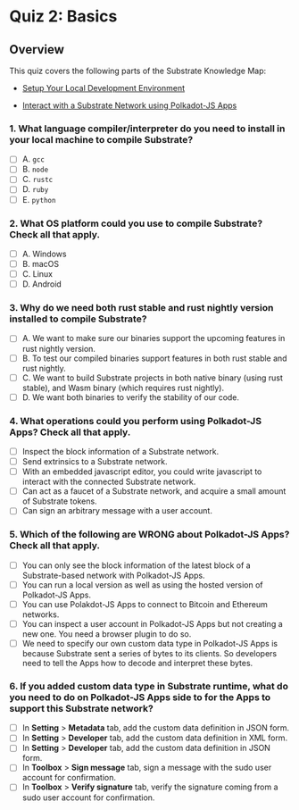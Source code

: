 # Quiz 2: Basics

## Overview

This quiz covers the following parts of the Substrate Knowledge Map:

- [Setup Your Local Development Environment](../../knowledge-map#setup-your-local-development-environment/) 

- [Interact with a Substrate Network using Polkadot-JS Apps](../../knowledge-map#interact-with-a-substrate-network-using-polkadot-JS-Apps/)

### 1. What language compiler/interpreter do you need to install in your local machine to compile Substrate?

- [ ] A. `gcc`
- [ ] B. `node`
- [ ] C. `rustc`
- [ ] D. `ruby`
- [ ] E. `python`

### 2. What OS platform could you use to compile Substrate? Check all that apply.

- [ ] A. Windows
- [ ] B. macOS
- [ ] C. Linux
- [ ] D. Android

### 3. Why do we need both rust stable and rust nightly version installed to compile Substrate?

- [ ] A. We want to make sure our binaries support the upcoming features in rust nightly version.
- [ ] B. To test our compiled binaries support features in both rust stable and rust nightly.
- [ ] C. We want to build Substrate projects in both native binary (using rust stable), and Wasm binary (which requires rust nightly).
- [ ] D. We want both binaries to verify the stability of our code.

### 4. What operations could you perform using Polkadot-JS Apps? Check all that apply.

- [ ] Inspect the block information of a Substrate network.
- [ ] Send extrinsics to a Substrate network.
- [ ] With an embedded javascript editor, you could write javascript to interact with the connected Substrate network.
- [ ] Can act as a faucet of a Substrate network, and acquire a small amount of Substrate tokens.
- [ ] Can sign an arbitrary message with a user account.

### 5. Which of the following are WRONG about Polkadot-JS Apps? Check all that apply.

- [ ] You can only see the block information of the latest block of a Substrate-based network with Polkadot-JS Apps.
- [ ] You can run a local version as well as using the hosted version of Polkadot-JS Apps.
- [ ] You can use Polakdot-JS Apps to connect to Bitcoin and Ethereum networks.
- [ ] You can inspect a user account in Polkadot-JS Apps but not creating a new one. You need a browser plugin to do so.
- [ ] We need to specify our own custom data type in Polkadot-JS Apps is because Substrate sent a series of bytes to its clients. So developers need to tell the Apps how to decode and interpret these bytes.

### 6. If you added custom data type in Substrate runtime, what do you need to do on Polkadot-JS Apps side to for the Apps to support this Substrate network?

- [ ] In **Setting** > **Metadata** tab, add the custom data definition in JSON form.
- [ ] In **Setting** > **Developer** tab, add the custom data definition in XML form.
- [ ] In **Setting** > **Developer** tab, add the custom data definition in JSON form.
- [ ] In **Toolbox** > **Sign message** tab, sign a message with the sudo user account for confirmation.
- [ ] In **Toolbox** > **Verify signature** tab, verify the signature coming from a sudo user account for confirmation.
